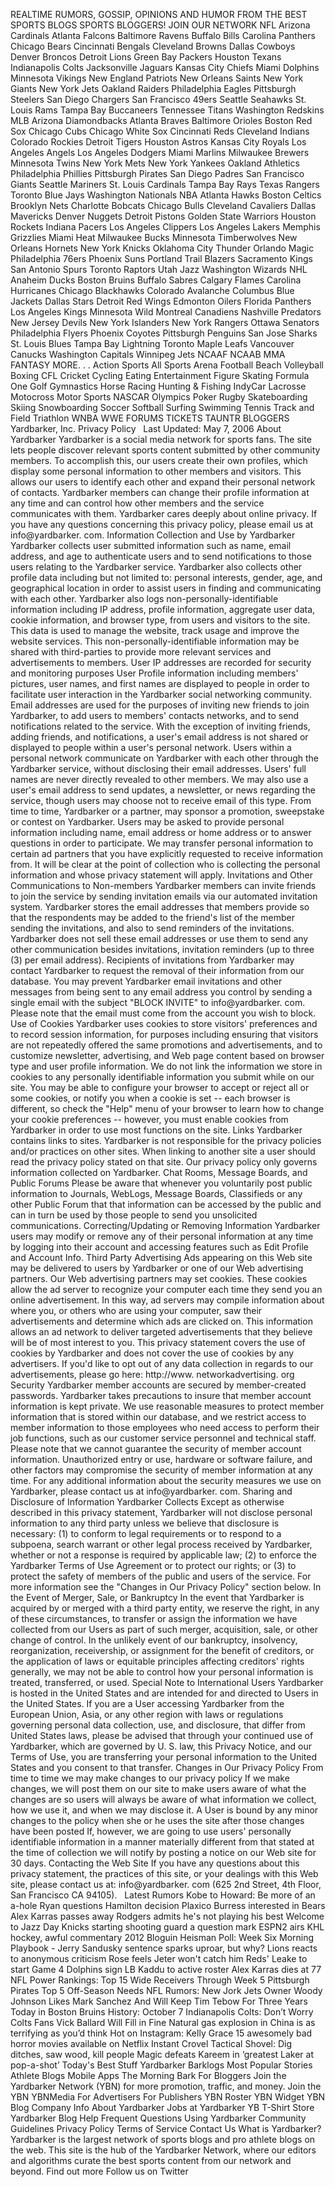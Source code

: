 REALTIME RUMORS, GOSSIP, OPINIONS AND HUMOR FROM THE BEST SPORTS BLOGS SPORTS BLOGGERS! JOIN OUR NETWORK NFL Arizona Cardinals Atlanta Falcons Baltimore Ravens Buffalo Bills Carolina Panthers Chicago Bears Cincinnati Bengals Cleveland Browns Dallas Cowboys Denver Broncos Detroit Lions Green Bay Packers Houston Texans Indianapolis Colts Jacksonville Jaguars Kansas City Chiefs Miami Dolphins Minnesota Vikings New England Patriots New Orleans Saints New York Giants New York Jets Oakland Raiders Philadelphia Eagles Pittsburgh Steelers San Diego Chargers San Francisco 49ers Seattle Seahawks St. Louis Rams Tampa Bay Buccaneers Tennessee Titans Washington Redskins MLB Arizona Diamondbacks Atlanta Braves Baltimore Orioles Boston Red Sox Chicago Cubs Chicago White Sox Cincinnati Reds Cleveland Indians Colorado Rockies Detroit Tigers Houston Astros Kansas City Royals Los Angeles Angels Los Angeles Dodgers Miami Marlins Milwaukee Brewers Minnesota Twins New York Mets New York Yankees Oakland Athletics Philadelphia Phillies Pittsburgh Pirates San Diego Padres San Francisco Giants Seattle Mariners St. Louis Cardinals Tampa Bay Rays Texas Rangers Toronto Blue Jays Washington Nationals NBA Atlanta Hawks Boston Celtics Brooklyn Nets Charlotte Bobcats Chicago Bulls Cleveland Cavaliers Dallas Mavericks Denver Nuggets Detroit Pistons Golden State Warriors Houston Rockets Indiana Pacers Los Angeles Clippers Los Angeles Lakers Memphis Grizzlies Miami Heat Milwaukee Bucks Minnesota Timberwolves New Orleans Hornets New York Knicks Oklahoma City Thunder Orlando Magic Philadelphia 76ers Phoenix Suns Portland Trail Blazers Sacramento Kings San Antonio Spurs Toronto Raptors Utah Jazz Washington Wizards NHL Anaheim Ducks Boston Bruins Buffalo Sabres Calgary Flames Carolina Hurricanes Chicago Blackhawks Colorado Avalanche Columbus Blue Jackets Dallas Stars Detroit Red Wings Edmonton Oilers Florida Panthers Los Angeles Kings Minnesota Wild Montreal Canadiens Nashville Predators New Jersey Devils New York Islanders New York Rangers Ottawa Senators Philadelphia Flyers Phoenix Coyotes Pittsburgh Penguins San Jose Sharks St. Louis Blues Tampa Bay Lightning Toronto Maple Leafs Vancouver Canucks Washington Capitals Winnipeg Jets NCAAF NCAAB MMA FANTASY MORE. . . Action Sports All Sports Arena Football Beach Volleyball Boxing CFL Cricket Cycling Eating Entertainment Figure Skating Formula One Golf Gymnastics Horse Racing Hunting & Fishing IndyCar Lacrosse Motocross Motor Sports NASCAR Olympics Poker Rugby Skateboarding Skiing Snowboarding Soccer Softball Surfing Swimming Tennis Track and Field Triathlon WNBA WWE FORUMS TICKETS TAUNTR BLOGGERS Yardbarker, Inc. Privacy Policy   Last Updated: May 7, 2006 About Yardbarker Yardbarker is a social media network for sports fans. The site lets people discover relevant sports content submitted by other community members. To accomplish this, our users create their own profiles, which display some personal information to other members and visitors. This allows our users to identify each other and expand their personal network of contacts. Yardbarker members can change their profile information at any time and can control how other members and the service communicates with them. Yardbarker cares deeply about online privacy. If you have any questions concerning this privacy policy, please email us at info@yardbarker. com. Information Collection and Use by Yardbarker Yardbarker collects user submitted information such as name, email address, and age to authenticate users and to send notifications to those users relating to the Yardbarker service. Yardbarker also collects other profile data including but not limited to: personal interests, gender, age, and geographical location in order to assist users in finding and communicating with each other. Yardbarker also logs non-personally-identifiable information including IP address, profile information, aggregate user data, cookie information, and browser type, from users and visitors to the site. This data is used to manage the website, track usage and improve the website services. This non-personally-identifiable information may be shared with third-parties to provide more relevant services and advertisements to members. User IP addresses are recorded for security and monitoring purposes User Profile information including members' pictures, user names, and first names are displayed to people in order to facilitate user interaction in the Yardbarker social networking community. Email addresses are used for the purposes of inviting new friends to join Yardbarker, to add users to members' contacts networks, and to send notifications related to the service. With the exception of inviting friends, adding friends, and notifications, a user's email address is not shared or displayed to people within a user's personal network. Users within a personal network communicate on Yardbarker with each other through the Yardbarker service, without disclosing their email addresses. Users' full names are never directly revealed to other members. We may also use a user's email address to send updates, a newsletter, or news regarding the service, though users may choose not to receive email of this type. From time to time, Yardbarker or a partner, may sponsor a promotion, sweepstake or contest on Yardbarker. Users may be asked to provide personal information including name, email address or home address or to answer questions in order to participate. We may transfer personal information to certain ad partners that you have explicitly requested to receive information from. It will be clear at the point of collection who is collecting the personal information and whose privacy statement will apply. Invitations and Other Communications to Non-members Yardbarker members can invite friends to join the service by sending invitation emails via our automated invitation system. Yardbarker stores the email addresses that members provide so that the respondents may be added to the friend's list of the member sending the invitations, and also to send reminders of the invitations. Yardbarker does not sell these email addresses or use them to send any other communication besides invitations, invitation reminders (up to three (3) per email address). Recipients of invitations from Yardbarker may contact Yardbarker to request the removal of their information from our database. You may prevent Yardbarker email invitations and other messages from being sent to any email address you control by sending a single email with the subject "BLOCK INVITE" to info@yardbarker. com. Please note that the email must come from the account you wish to block. Use of Cookies Yardbarker uses cookies to store visitors' preferences and to record session information, for purposes including ensuring that visitors are not repeatedly offered the same promotions and advertisements, and to customize newsletter, advertising, and Web page content based on browser type and user profile information. We do not link the information we store in cookies to any personally identifiable information you submit while on our site. You may be able to configure your browser to accept or reject all or some cookies, or notify you when a cookie is set -- each browser is different, so check the "Help" menu of your browser to learn how to change your cookie preferences -- however, you must enable cookies from Yardbarker in order to use most functions on the site. Links Yardbarker contains links to sites. Yardbarker is not responsible for the privacy policies and/or practices on other sites. When linking to another site a user should read the privacy policy stated on that site. Our privacy policy only governs information collected on Yardbarker. Chat Rooms, Message Boards, and Public Forums Please be aware that whenever you voluntarily post public information to Journals, WebLogs, Message Boards, Classifieds or any other Public Forum that that information can be accessed by the public and can in turn be used by those people to send you unsolicited communications. Correcting/Updating or Removing Information Yardbarker users may modify or remove any of their personal information at any time by logging into their account and accessing features such as Edit Profile and Account Info. Third Party Advertising Ads appearing on this Web site may be delivered to users by Yardbarker or one of our Web advertising partners. Our Web advertising partners may set cookies. These cookies allow the ad server to recognize your computer each time they send you an online advertisement. In this way, ad servers may compile information about where you, or others who are using your computer, saw their advertisements and determine which ads are clicked on. This information allows an ad network to deliver targeted advertisements that they believe will be of most interest to you. This privacy statement covers the use of cookies by Yardbarker and does not cover the use of cookies by any advertisers. If you'd like to opt out of any data collection in regards to our advertisements, please go here: http://www. networkadvertising. org Security Yardbarker member accounts are secured by member-created passwords. Yardbarker takes precautions to insure that member account information is kept private. We use reasonable measures to protect member information that is stored within our database, and we restrict access to member information to those employees who need access to perform their job functions, such as our customer service personnel and technical staff. Please note that we cannot guarantee the security of member account information. Unauthorized entry or use, hardware or software failure, and other factors may compromise the security of member information at any time. For any additional information about the security measures we use on Yardbarker, please contact us at info@yardbarker. com. Sharing and Disclosure of Information Yardbarker Collects Except as otherwise described in this privacy statement, Yardbarker will not disclose personal information to any third party unless we believe that disclosure is necessary: (1) to conform to legal requirements or to respond to a subpoena, search warrant or other legal process received by Yardbarker, whether or not a response is required by applicable law; (2) to enforce the Yardbarker Terms of Use Agreement or to protect our rights; or (3) to protect the safety of members of the public and users of the service. For more information see the "Changes in Our Privacy Policy" section below. In the Event of Merger, Sale, or Bankruptcy In the event that Yardbarker is acquired by or merged with a third party entity, we reserve the right, in any of these circumstances, to transfer or assign the information we have collected from our Users as part of such merger, acquisition, sale, or other change of control. In the unlikely event of our bankruptcy, insolvency, reorganization, receivership, or assignment for the benefit of creditors, or the application of laws or equitable principles affecting creditors' rights generally, we may not be able to control how your personal information is treated, transferred, or used. Special Note to International Users Yardbarker is hosted in the United States and are intended for and directed to Users in the United States. If you are a User accessing Yardbarker from the European Union, Asia, or any other region with laws or regulations governing personal data collection, use, and disclosure, that differ from United States laws, please be advised that through your continued use of Yardbarker, which are governed by U. S. law, this Privacy Notice, and our Terms of Use, you are transferring your personal information to the United States and you consent to that transfer. Changes in Our Privacy Policy From time to time we may make changes to our privacy policy If we make changes, we will post them on our site to make users aware of what the changes are so users will always be aware of what information we collect, how we use it, and when we may disclose it. A User is bound by any minor changes to the policy when she or he uses the site after those changes have been posted If, however, we are going to use users' personally identifiable information in a manner materially different from that stated at the time of collection we will notify by posting a notice on our Web site for 30 days. Contacting the Web Site If you have any questions about this privacy statement, the practices of this site, or your dealings with this Web site, please contact us at: info@yardbarker. com (625 2nd Street, 4th Floor, San Francisco CA 94105).   Latest Rumors Kobe to Howard: Be more of an a-hole Ryan questions Hamilton decision Plaxico Burress interested in Bears Alex Karras passes away Rodgers admits he's not playing his best Welcome to Jazz Day Knicks starting shooting guard a question mark ESPN2 airs KHL hockey, awful commentary 2012 Bloguin Heisman Poll: Week Six Morning Playbook - Jerry Sandusky sentence sparks uproar, but why? Lions reacts to anonymous criticism Rose feels Jeter won't catch him Reds' Leake to start Game 4 Dolphins sign LB Kaddu to active roster Alex Karras dies at 77 NFL Power Rankings: Top 15 Wide Receivers Through Week 5 Pittsburgh Pirates Top 5 Off-Season Needs NFL Rumors: New Jork Jets Owner Woody Johnson Likes Mark Sanchez And Will Keep Tim Tebow For Three Years Today in Boston Bruins History: October 7 Indianapolis Colts: Don’t Worry Colts Fans Vick Ballard Will Fill in Fine Natural gas explosion in China is as terrifying as you’d think Hot on Instagram: Kelly Grace 15 awesomely bad horror movies available on Netflix Instant Crovel Tactical Shovel: Dig ditches, saw wood, kill people Magic defeats Kareem in ‘greatest Laker at pop-a-shot’ Today's Best Stuff Yardbarker Barklogs Most Popular Stories Athlete Blogs Mobile Apps The Morning Bark For Bloggers Join the Yardbarker Network (YBN) for more promotion, traffic, and money. Join the YBN YBNMedia For Advertisers For Publishers YBN Roster YBN Widget YBN Blog Company Info About Yardbarker Jobs at Yardbarker YB T-Shirt Store Yardbarker Blog Help Frequent Questions Using Yardbarker Community Guidelines Privacy Policy Terms of Service Contact Us What is Yardbarker? Yardbarker is the largest network of sports blogs and pro athlete blogs on the web. This site is the hub of the Yardbarker Network, where our editors and algorithms curate the best sports content from our network and beyond. Find out more Follow us on Twitter